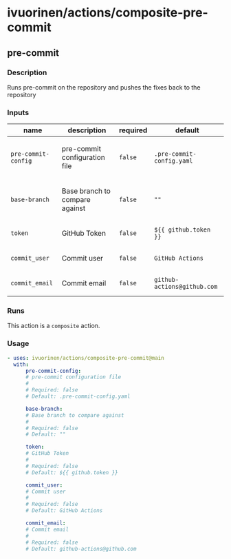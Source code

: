 # ivuorinen/actions/composite-pre-commit

## pre-commit

### Description

Runs pre-commit on the repository and pushes the fixes back to the repository

### Inputs

| name                | description                           | required | default                     |
| ------------------- | ------------------------------------- | -------- | --------------------------- |
| `pre-commit-config` | <p>pre-commit configuration file</p>  | `false`  | `.pre-commit-config.yaml`   |
| `base-branch`       | <p>Base branch to compare against</p> | `false`  | `""`                        |
| `token`             | <p>GitHub Token</p>                   | `false`  | `${{ github.token }}`       |
| `commit_user`       | <p>Commit user</p>                    | `false`  | `GitHub Actions`            |
| `commit_email`      | <p>Commit email</p>                   | `false`  | `github-actions@github.com` |

### Runs

This action is a `composite` action.

### Usage

```yaml
- uses: ivuorinen/actions/composite-pre-commit@main
  with:
      pre-commit-config:
      # pre-commit configuration file
      #
      # Required: false
      # Default: .pre-commit-config.yaml

      base-branch:
      # Base branch to compare against
      #
      # Required: false
      # Default: ""

      token:
      # GitHub Token
      #
      # Required: false
      # Default: ${{ github.token }}

      commit_user:
      # Commit user
      #
      # Required: false
      # Default: GitHub Actions

      commit_email:
      # Commit email
      #
      # Required: false
      # Default: github-actions@github.com
```
